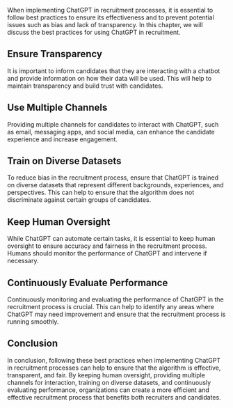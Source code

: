 
When implementing ChatGPT in recruitment processes, it is essential to follow best practices to ensure its effectiveness and to prevent potential issues such as bias and lack of transparency. In this chapter, we will discuss the best practices for using ChatGPT in recruitment.

Ensure Transparency
-------------------

It is important to inform candidates that they are interacting with a chatbot and provide information on how their data will be used. This will help to maintain transparency and build trust with candidates.

Use Multiple Channels
---------------------

Providing multiple channels for candidates to interact with ChatGPT, such as email, messaging apps, and social media, can enhance the candidate experience and increase engagement.

Train on Diverse Datasets
-------------------------

To reduce bias in the recruitment process, ensure that ChatGPT is trained on diverse datasets that represent different backgrounds, experiences, and perspectives. This can help to ensure that the algorithm does not discriminate against certain groups of candidates.

Keep Human Oversight
--------------------

While ChatGPT can automate certain tasks, it is essential to keep human oversight to ensure accuracy and fairness in the recruitment process. Humans should monitor the performance of ChatGPT and intervene if necessary.

Continuously Evaluate Performance
---------------------------------

Continuously monitoring and evaluating the performance of ChatGPT in the recruitment process is crucial. This can help to identify any areas where ChatGPT may need improvement and ensure that the recruitment process is running smoothly.

Conclusion
----------

In conclusion, following these best practices when implementing ChatGPT in recruitment processes can help to ensure that the algorithm is effective, transparent, and fair. By keeping human oversight, providing multiple channels for interaction, training on diverse datasets, and continuously evaluating performance, organizations can create a more efficient and effective recruitment process that benefits both recruiters and candidates.
